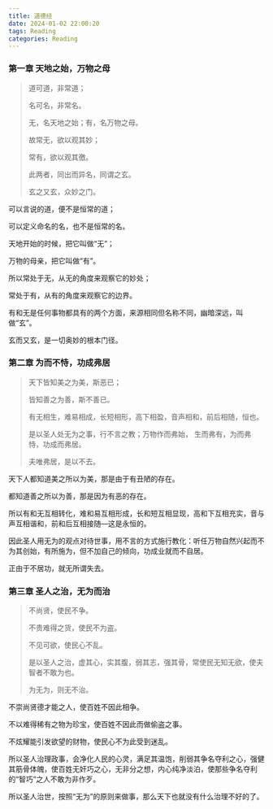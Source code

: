 ```yaml
---
title: 道德经
date: 2024-01-02 22:00:20
tags: Reading
categories: Reading
---
```


### 第一章 天地之始，万物之母

> 道可道，非常道；
>
> 名可名，非常名。
>
> 无，名天地之始；有，名万物之母。
>
> 故常无，欲以观其妙；
>
> 常有，欲以观其徼。
>
> 此两者，同出而异名，同谓之玄。
>
> 玄之又玄，众妙之门。 

可以言说的道，便不是恒常的道；

可以定义命名的名，也不是恒常的名。

<!-- more -->

天地开始的时候，把它叫做“无”；

万物的母亲，把它叫做“有”。

所以常处于无，从无的角度来观察它的妙处；

常处于有，从有的角度来观察它的边界。

有和无是任何事物都具有的两个方面，来源相同但名称不同，幽暗深远，叫做“玄”。

玄而又玄，是一切奥妙的根本门径。



### 第二章 为而不恃，功成弗居

> 天下皆知美之为美，斯恶已；
>
> 皆知善之为善，斯不善已。
>
> 有无相生，难易相成，长短相形，高下相盈，音声相和，前后相随，恒也。
>
> 是以圣人处无为之事，行不言之教；万物作而弗始， 生而弗有，为而弗恃，功成而弗居。
>
> 夫唯弗居，是以不去。

天下人都知道美之所以为美，那是由于有丑陋的存在。

都知道善之所以为善，那是因为有恶的存在。

所以有和无互相转化，难和易互相形成，长和短互相显现，高和下互相充实，音与声互相谐和，前和后互相接随—这是永恒的。

因此圣人用无为的观点对待世事，用不言的方式施行教化：听任万物自然兴起而不为其创始，有所施为，但不加自己的倾向，功成业就而不自居。

正由于不居功，就无所谓失去。



### 第三章 圣人之治，无为而治

> 不尚贤，使民不争。
>
> 不贵难得之货，使民不为盗。
>
> 不见可欲，使民心不乱。
>
> 是以圣人之治，虚其心，实其腹，弱其志，强其骨，常使民无知无欲，使夫智者不敢为也。
>
> 为无为，则无不治。

不崇尚贤德才能之人，使百姓不因此相争。

不以难得稀有之物为珍宝，使百姓不因此而做偷盗之事。

不炫耀能引发欲望的财物，使民心不为此受到迷乱。

所以圣人治理政事，会净化人民的心灵，满足其温饱，削弱其争名夺利之心，强健其筋骨体魄，使百姓无奸巧之心，无非分之想，内心纯净淡泊，使那些争名夺利的“智巧”之人不敢为非作歹。

所以圣人治世，按照“无为”的原则来做事，那么天下也就没有什么治理不好的了。